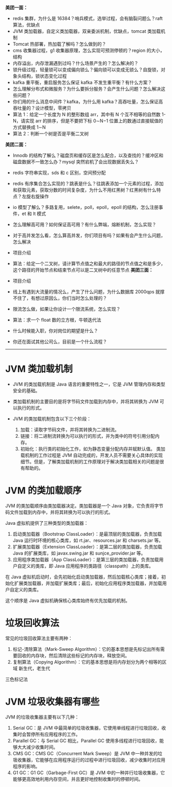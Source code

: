 **美团一面：**

- redis 集群，为什么是 16384？哨兵模式，选举过程，会有脑裂问题么？raft 算法，优缺点
- JVM 类加载器，自定义类加载器，双亲委派机制，优缺点，tomcat 类加载机制
- Tomcat 热部署，热加载了解吗？怎么做到的？
- cms 收集器过程，g1 收集器原理，怎么实现可预测停顿的？region 的大小，结构
- 内存溢出，内存泄漏遇到过吗？什么场景产生的？怎么解决的？
- 锁升级过程，轻量锁可以变成偏向锁么？偏向锁可以变成无锁么？自旋锁，对象头结构，锁状态变化过程
- kafka 重平衡，重启服务怎么保证 kafka 不发生重平衡？有什么方案？
- 怎么理解分布式和微服务？为什么要拆分服务？会产生什么问题？怎么解决这些问题？
- 你们用的什么消息中间件？kafka，为什么用 kafka？高吞吐量，怎么保证高吞吐量的？设计模型，零拷贝
- 算法 1：给定一个长度为 N 的整形数组 arr，其中有 N 个互不相等的自然数 1-N，请实现 arr 的排序，但是不要把下标 0∼N−1 位置上的数通过直接赋值的方式替换成 1∼N
- 算法 2：判断一个树是否是平衡二叉树

**美团二面：**

- Innodb 的结构了解么？磁盘页和缓存区是怎么配合，以及查找的？缓冲区和磁盘数据不一致怎么办？mysql 突然宕机了会出现数据丢失么？
- redis 字符串实现，sds 和 c 区别，空间预分配
- redis 有序集合怎么实现的？跳表是什么？往跳表添加一个元素的过程，添加和获取元素，获取分数的时间复杂度，为什么不用红黑树？红黑树有什么特点？左旋右旋操作
- io 模型了解么？多路复用，selete，poll，epoll，epoll 的结构，怎么注册事件，et 和 lt 模式
- 怎么理解高可用？如何保证高可用？有什么弊端，熔断机制，怎么实现？
- 对于高并发怎么看，怎么算高并发，你们项目有吗？如果有会产生什么问题，怎么解决
- 项目介绍
- 算法：给定一个二叉树，请计算节点值之和最大的路径的节点值之和是多少，这个路径的开始节点和结束节点可以是二叉树中的任意节点
  **美团三面：**

- 项目介绍
- 线上有遇到大流量的情况么，产生了什么问题，为什么数据库 2000qps 就撑不住了，有想过原因么，你们当时怎么处理的？
- 限流怎么做，如果让你设计一个限流系统，怎么实现？
- 算法：求一个 float 数的立方根，牛顿迭代法
- 什么时候能入职，你对岗位的期望是什么？
- 你还在面试其他公司么，目前是一个什么流程？

---

# JVM 类加载机制

- JVM 的类加载机制是 Java 语言的重要特性之一，它是 JVM 管理内存和类型安全的基础。

- 类加载机制的主要目的是将字节码文件加载到内存中，并将其转换为 JVM 可以执行的形式。

- JVM 的类加载机制包含以下三个阶段：
  1. 加载：读取字节码文件，并将其转换为二进制流。
  2. 链接：将二进制流转换为可以执行的形式，并为类中的符号引用分配内存。
  3. 初始化：执行类的初始化工作，如为静态变量分配内存并赋默认值。
     类加载机制的工作过程是 JVM 自动完成的，开发人员不需要关心具体的实现细节。但是，了解类加载机制的工作原理对于解决类加载相关的问题是很有帮助的。

# JVM 的类加载顺序

JVM 的类加载顺序由类加载器决定。类加载器是一个 Java 对象，它负责将字节码文件加载到内存中，并将其转换为可以执行的形式。

Java 虚拟机提供了三种类型的类加载器：

1. 启动类加载器（Bootstrap ClassLoader）：是最顶层的类加载器，负责加载 Java 运行时环境的核心类库，如 rt.jar、resources.jar 和 charsets.jar 等。
2. 扩展类加载器（Extension ClassLoader）：是第二层的类加载器，负责加载 Java 的扩展类库，如 javax.swing.jar 和 sunjce_provider.jar 等。
3. 应用程序类加载器（App ClassLoader）：是第三层的类加载器，负责加载用户自定义的类库，即 Java 应用程序的类路径（classpath）上的类库。

在 Java 虚拟机启动时，会先初始化启动类加载器，然后加载核心类库；接着，初始化扩展类加载器，并加载扩展类库；最后，初始化应用程序类加载器，并加载用户自定义的类库。

这个顺序是 Java 虚拟机确保核心类库始终有优先加载的机制。

# 垃圾回收算法

常见的垃圾回收算法主要有两种：

1. 标记-清除算法（Mark-Sweep Algorithm）：它的基本思想是先标记出所有需要回收的内存块，然后清除这些标记的内存块，释放空间。
2. 复制算法（Copying Algorithm）：它的基本思想是将内存划分为两个相等的区域
   新生代，老生代

三色标记法

# JVM 垃圾收集器有哪些

JVM 的垃圾收集器主要有以下几种：

1. Serial GC：是 JVM 中最简单的垃圾收集器，它使用单线程进行垃圾回收，收集时会暂停所有应用程序的工作。
2. Parallel GC：与 Serial GC 相比，Parallel GC 使用多线程进行垃圾回收，能够大大减少收集时间。
3. CMS GC：CMS GC（Concurrent Mark Sweep）是 JVM 中一种并发的垃圾收集器，它能够在应用程序运行的过程中进行垃圾回收，减少收集时对应用程序的影响。
4. G1 GC：G1 GC（Garbage-First GC）是 JVM 中的一种并行垃圾收集器，它能够更高效地利用内存空间，并且更好地控制收集时的停顿时间。
